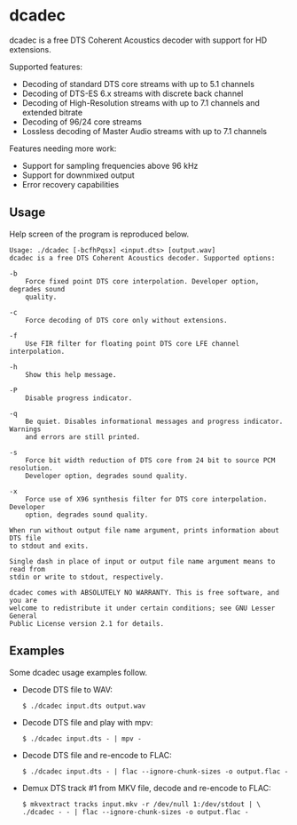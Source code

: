 dcadec
======

dcadec is a free DTS Coherent Acoustics decoder with support for HD extensions.

Supported features:

* Decoding of standard DTS core streams with up to 5.1 channels
* Decoding of DTS-ES 6.x streams with discrete back channel
* Decoding of High-Resolution streams with up to 7.1 channels and extended bitrate
* Decoding of 96/24 core streams
* Lossless decoding of Master Audio streams with up to 7.1 channels

Features needing more work:

* Support for sampling frequencies above 96 kHz
* Support for downmixed output
* Error recovery capabilities

Usage
-----

Help screen of the program is reproduced below.
```
Usage: ./dcadec [-bcfhPqsx] <input.dts> [output.wav]
dcadec is a free DTS Coherent Acoustics decoder. Supported options:

-b
    Force fixed point DTS core interpolation. Developer option, degrades sound
    quality.

-c
    Force decoding of DTS core only without extensions.

-f
    Use FIR filter for floating point DTS core LFE channel interpolation.

-h
    Show this help message.

-P
    Disable progress indicator.

-q
    Be quiet. Disables informational messages and progress indicator. Warnings
    and errors are still printed.

-s
    Force bit width reduction of DTS core from 24 bit to source PCM resolution.
    Developer option, degrades sound quality.

-x
    Force use of X96 synthesis filter for DTS core interpolation. Developer
    option, degrades sound quality.

When run without output file name argument, prints information about DTS file
to stdout and exits.

Single dash in place of input or output file name argument means to read from
stdin or write to stdout, respectively.

dcadec comes with ABSOLUTELY NO WARRANTY. This is free software, and you are
welcome to redistribute it under certain conditions; see GNU Lesser General
Public License version 2.1 for details.
```

Examples
--------

Some dcadec usage examples follow.

* Decode DTS file to WAV:  

  ```
  $ ./dcadec input.dts output.wav
  ```

* Decode DTS file and play with mpv:  

  ```
  $ ./dcadec input.dts - | mpv -
  ```

* Decode DTS file and re-encode to FLAC:  

  ```
  $ ./dcadec input.dts - | flac --ignore-chunk-sizes -o output.flac -
  ```

* Demux DTS track #1 from MKV file, decode and re-encode to FLAC:

  ```
  $ mkvextract tracks input.mkv -r /dev/null 1:/dev/stdout | \
  ./dcadec - - | flac --ignore-chunk-sizes -o output.flac -
  ```
